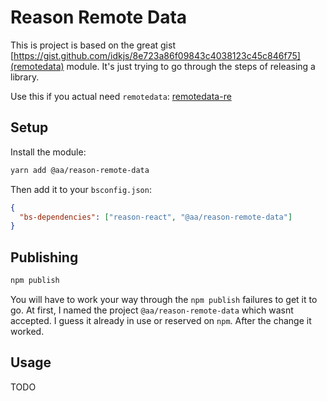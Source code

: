 # Reason Remote Data

This is project is based on the great gist [https://gist.github.com/idkjs/8e723a86f09843c4038123c45c846f75](remotedata) module.
It's just trying to go through the steps of releasing a library.

Use this if you actual need `remotedata`: [remotedata-re](https://github.com/lrosa007/remotedata-re)

## Setup

Install the module:

```bash
yarn add @aa/reason-remote-data
```

Then add it to your `bsconfig.json`:

```json
{
  "bs-dependencies": ["reason-react", "@aa/reason-remote-data"]
}
```

## Publishing

```bash
npm publish
```

You will have to work your way through the `npm publish` failures to get it to go. At first, I named the project `@aa/reason-remote-data` which wasnt accepted. I guess it already in use or reserved on `npm`. After the change it worked.

## Usage

TODO
